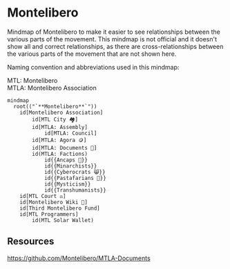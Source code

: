 # Montelibero

Mindmap of Montelibero to make it easier to see relationships between the various parts of the movement. This mindmap is not official and it doesn't show all and correct relationships, as there are cross-relationships between the various parts of the movement that are not shown here.

Naming convention and abbreviations used in this mindmap:

MTL: Montelibero  
MTLA: Montelibero Association

```mermaid
mindmap
  root(("`**Montelibero**`"))
    id[Montelibero Association]
        id[MTL City 🏘️]
        id[MTLA: Assembly]
            id[MTLA: Council]
        id[MTLA: Agora 🪙]
        id[MTLA: Documents 📙]
        id(MTLA: Factions)
            id{{Ancaps 💛}}
            id{{Minarchists}}
            id{{Cyberocrats 😸}}
            id{{Pastafarians 👾}}
            id{{Mysticism}}
            id{{Transhumanists}}
    id[MTL Court ⚖️]
    id[Montelibero Wiki 📃]
    id[Third Montelibero Fund]
    id[MTL Programmers]
        id(MTL Solar Wallet)
```


## Resources

https://github.com/Montelibero/MTLA-Documents

